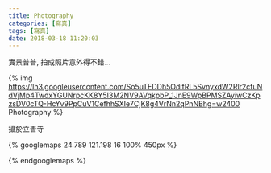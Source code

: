 ```yaml
---
title: Photography
categories: [寫真]
tags: [寫真]
date: 2018-03-18 11:20:03
---
```

實景普普, 拍成照片意外得不錯...

{% img https://lh3.googleusercontent.com/So5uTEDDh5OdifRL5SvnyxdW2Rlr2cfuNdVjMp4TwdxYGUNrpcKK8Y5I3M2NV9AVqkpbP_1JnE9WpBPMSZAyiwCzKpzsDV0cTQ-HcYv9PpCuV1CefhhSXIe7CjK8g4VrNn2qPnNBhg=w2400 Photography %}

攝於立善寺

{% googlemaps 24.789 121.198 16 100% 450px %}

{% endgooglemaps %}